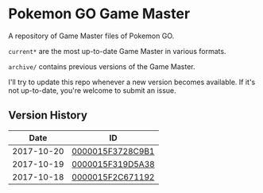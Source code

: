 # Pokemon GO Game Master
A repository of Game Master files of Pokemon GO.

`current*` are the most up-to-date Game Master in various formats.

`archive/` contains previous versions of the Game Master.

I'll try to update this repo whenever a new version becomes available.
If it's not up-to-date, you're welcome to submit an issue.



## Version History
|Date|ID|
|---|---|
|2017-10-20|[0000015F3728C9B1](https://github.com/pekingduck/pogo-game-master/blob/master/archive/0000015F3728C9B1_GAME_MASTER.txt)|
|2017-10-19|[0000015F319D5A38](https://github.com/pekingduck/pogo-game-master/blob/master/archive/0000015F319D5A38_GAME_MASTER.txt)|
|2017-10-18|[0000015F2C671192](https://github.com/pekingduck/pogo-game-master/blob/master/archive/0000015F2C671192_GAME_MASTER.txt)|
